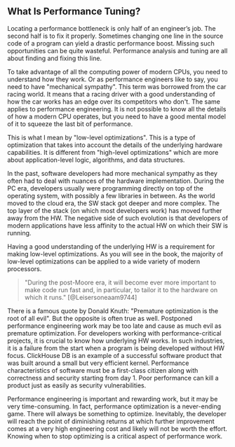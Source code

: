 ## What Is Performance Tuning?

Locating a performance bottleneck is only half of an engineer’s job. The second half is to fix it properly. Sometimes changing one line in the source code of a program can yield a drastic performance boost. Missing such opportunities can be quite wasteful. Performance analysis and tuning are all about finding and fixing this line.

To take advantage of all the computing power of modern CPUs, you need to understand how they work. Or as performance engineers like to say, you need to have "mechanical sympathy". This term was borrowed from the car racing world. It means that a racing driver with a good understanding of how the car works has an edge over its competitors who don't. The same applies to performance engineering. It is not possible to know all the details of how a modern CPU operates, but you need to have a good mental model of it to squeeze the last bit of performance.

This is what I mean by "low-level optimizations". This is a type of optimization that takes into account the details of the underlying hardware capabilities. It is different from "high-level optimizations" which are more about application-level logic, algorithms, and data structures. 

In the past, software developers had more mechanical sympathy as they often had to deal with nuances of the hardware implementation. During the PC era, developers usually were programming directly on top of the operating system, with possibly a few libraries in between. As the world moved to the cloud era, the SW stack got deeper and more complex. The top layer of the stack (on which most developers work) has moved further away from the HW. The negative side of such evolution is that developers of modern applications have less affinity to the actual HW on which their SW is running. 

Having a good understanding of the underlying HW is a requirement for making low-level optimizations. As you will see in the book, the majority of low-level optimizations can be applied to a wide variety of modern processors.

> "During the post-Moore era, it will become ever more important to make code run fast and, in particular, to tailor it to the hardware on which it runs." [@Leisersoneaam9744]

There is a famous quote by Donald Knuth: "Premature optimization is the root of all evil". But the opposite is often true as well. Postponed performance engineering work may be too late and cause as much evil as premature optimization. For developers working with performance-critical projects, it is crucial to know how underlying HW works. In such industries, it is a failure from the start when a program is being developed without HW focus. ClickHouse DB is an example of a successful software product that was built around a small but very efficient kernel. Performance characteristics of software must be a first-class citizen along with correctness and security starting from day 1. Poor performance can kill a product just as easily as security vulnerabilities.

Performance engineering is important and rewarding work, but it may be very time-consuming. In fact, performance optimization is a never-ending game. There will always be something to optimize. Inevitably, the developer will reach the point of diminishing returns at which further improvement comes at a very high engineering cost and likely will not be worth the effort. Knowing when to stop optimizing is a critical aspect of performance work. 
